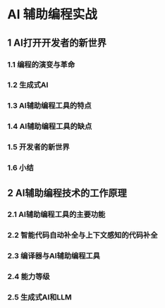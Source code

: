 # AI 辅助编程实战

## 1 AI打开开发者的新世界

### 1.1 编程的演变与革命

### 1.2 生成式AI

### 1.3 AI辅助编程工具的特点

### 1.4 AI辅助编程工具的缺点

### 1.5 开发者的新世界

### 1.6 小结

## 2 AI辅助编程技术的工作原理

### 2.1 AI辅助编程工具的主要功能

### 2.2 智能代码自动补全与上下文感知的代码补全

### 2.3 编译器与AI辅助编程工具

### 2.4 能力等级

### 2.5 生成式AI和LLM

